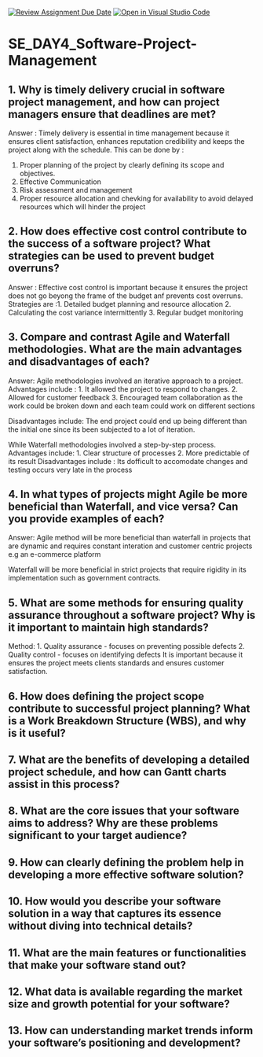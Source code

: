 [![Review Assignment Due Date](https://classroom.github.com/assets/deadline-readme-button-22041afd0340ce965d47ae6ef1cefeee28c7c493a6346c4f15d667ab976d596c.svg)](https://classroom.github.com/a/9pw6JKcu)
[![Open in Visual Studio Code](https://classroom.github.com/assets/open-in-vscode-2e0aaae1b6195c2367325f4f02e2d04e9abb55f0b24a779b69b11b9e10269abc.svg)](https://classroom.github.com/online_ide?assignment_repo_id=15984766&assignment_repo_type=AssignmentRepo)
# SE_DAY4_Software-Project-Management
## 1. Why is timely delivery crucial in software project management, and how can project managers ensure that deadlines are met?
Answer : Timely delivery is essential in time management because it ensures client satisfaction, enhances reputation credibility and keeps the project along with the schedule.
This can be done by : 
1. Proper planning of the project by clearly defining its scope and objectives.
2. Effective Communication
3. Risk assessment and management
4. Proper resource allocation and chevking for availability to avoid delayed resources which will hinder the project

## 2. How does effective cost control contribute to the success of a software project? What strategies can be used to prevent budget overruns?
Answer : Effective cost control is important because it ensures the project does not go beyong the frame of the budget anf prevents cost overruns.
Strategies are :1. Detailed budget planning and resource allocation
2. Calculating the cost variance intermittently
3. Regular budget monitoring


## 3. Compare and contrast Agile and Waterfall methodologies. What are the main advantages and disadvantages of each?
Answer: Agile methodologies involved an iterative approach to a project. Advantages include : 1. It allowed the project to respond to changes.
2. Allowed for customer feedback 
3. Encouraged team collaboration as the work could be broken down and each team could work on different sections

Disadvantages include: 
 The end project could end up being different than the initial one since its been subjected to a lot of iteration.
 

While Waterfall methodologies involved a step-by-step process. 
Advantages include: 1. Clear structure of processes
2. More predictable of its result
Disadvantages include : Its dofficult to accomodate changes and testing occurs very late in the process
## 4. In what types of projects might Agile be more beneficial than Waterfall, and vice versa? Can you provide examples of each?
Answer: Agile method will be more beneficial than waterfall in projects that are dynamic and requires constant interation and customer centric projects e.g an e-commerce platform

Waterfall will be more beneficial in strict projects that require rigidity in its implementation such as government contracts.
## 5. What are some methods for ensuring quality assurance throughout a software project? Why is it important to maintain high standards?
Method: 1. Quality assurance - focuses on preventing possible defects
2. Quality control - focuses on identifying defects
It is important because it ensures the project meets clients standards and ensures customer satisfaction.
## 6. How does defining the project scope contribute to successful project planning? What is a Work Breakdown Structure (WBS), and why is it useful?
## 7. What are the benefits of developing a detailed project schedule, and how can Gantt charts assist in this process?
## 8. What are the core issues that your software aims to address? Why are these problems significant to your target audience?
## 9. How can clearly defining the problem help in developing a more effective software solution?
## 10. How would you describe your software solution in a way that captures its essence without diving into technical details?
## 11. What are the main features or functionalities that make your software stand out?
## 12. What data is available regarding the market size and growth potential for your software?
## 13. How can understanding market trends inform your software’s positioning and development?
